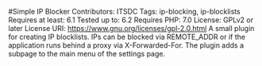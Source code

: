 #Simple IP Blocker
Contributors:  ITSDC
Tags: ip-blocking, ip-blocklists
Requires at least: 6.1
Tested up to: 6.2
Requires PHP: 7.0
License: GPLv2 or later
License URI: https://www.gnu.org/licenses/gpl-2.0.html
A small plugin for creating IP blocklists. IPs can be blocked via REMOTE_ADDR or if the application runs behind a proxy via X-Forwarded-For. The plugin adds a subpage to the main menu of the settings page.
